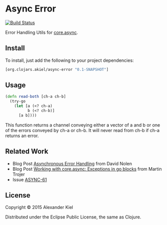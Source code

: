 # Async Error

[![Build Status](https://travis-ci.org/alexanderkiel/async-error.svg?branch=master)](https://travis-ci.org/alexanderkiel/async-error)

Error Handling Utils for [core.async][1].

## Install

To install, just add the following to your project dependencies:

```clojure
[org.clojars.akiel/async-error "0.1-SNAPSHOT"]
```

## Usage

```clojure
(defn read-both [ch-a ch-b]
  (try-go
    (let [a (<? ch-a)
          b (<? ch-b)]
      [a b])))
```

This function returns a channel conveying either a vector of a and b or one of
the errors conveyed by ch-a or ch-b. It will never read from ch-b if ch-a 
returns an error.

## Related Work

* Blog Post [Asynchronous Error Handling][2] from David Nolen
* Blog Post [Working with core.async: Exceptions in go blocks][3] from Martin Trojer
* Issue [ASYNC-61][4]


## License

Copyright © 2015 Alexander Kiel

Distributed under the Eclipse Public License, the same as Clojure.

[1]: <https://github.com/clojure/core.async>
[2]: <http://swannodette.github.io/2013/08/31/asynchronous-error-handling/>
[3]: <http://martintrojer.github.io/clojure/2014/03/09/working-with-coreasync-exceptions-in-go-blocks/>
[4]: <http://dev.clojure.org/jira/browse/ASYNC-61>
